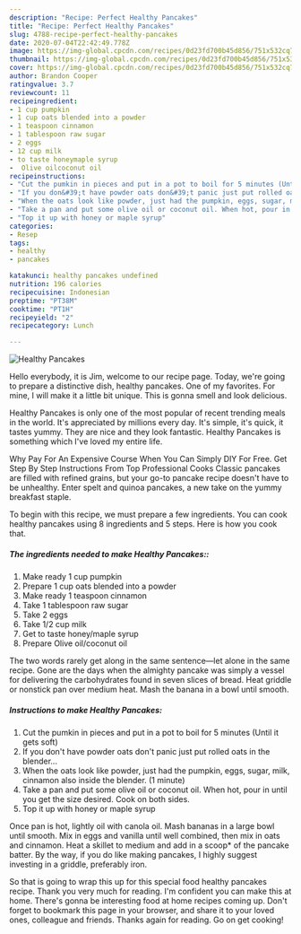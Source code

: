 ```yaml
---
description: "Recipe: Perfect Healthy Pancakes"
title: "Recipe: Perfect Healthy Pancakes"
slug: 4788-recipe-perfect-healthy-pancakes
date: 2020-07-04T22:42:49.778Z
image: https://img-global.cpcdn.com/recipes/0d23fd700b45d856/751x532cq70/healthy-pancakes-recipe-main-photo.jpg
thumbnail: https://img-global.cpcdn.com/recipes/0d23fd700b45d856/751x532cq70/healthy-pancakes-recipe-main-photo.jpg
cover: https://img-global.cpcdn.com/recipes/0d23fd700b45d856/751x532cq70/healthy-pancakes-recipe-main-photo.jpg
author: Brandon Cooper
ratingvalue: 3.7
reviewcount: 11
recipeingredient:
- 1 cup pumpkin
- 1 cup oats blended into a powder
- 1 teaspoon cinnamon
- 1 tablespoon raw sugar
- 2 eggs
- 12 cup milk
- to taste honeymaple syrup
-  Olive oilcoconut oil
recipeinstructions:
- "Cut the pumkin in pieces and put in a pot to boil for 5 minutes (Until it gets soft)"
- "If you don&#39;t have powder oats don&#39;t panic just put rolled oats in the blender..."
- "When the oats look like powder, just had the pumpkin, eggs, sugar, milk, cinnamon also inside the blender. (1 minute)"
- "Take a pan and put some olive oil or coconut oil. When hot, pour in until you get the size desired. Cook on both sides."
- "Top it up with honey or maple syrup"
categories:
- Resep
tags:
- healthy
- pancakes

katakunci: healthy pancakes undefined
nutrition: 196 calories
recipecuisine: Indonesian
preptime: "PT38M"
cooktime: "PT1H"
recipeyield: "2"
recipecategory: Lunch

---
```



![Healthy Pancakes](https://img-global.cpcdn.com/recipes/0d23fd700b45d856/751x532cq70/healthy-pancakes-recipe-main-photo.jpg)

Hello everybody, it is Jim, welcome to our recipe page. Today, we're going to prepare a distinctive dish, healthy pancakes. One of my favorites. For mine, I will make it a little bit unique. This is gonna smell and look delicious.

Healthy Pancakes is only one of the most popular of recent trending meals in the world. It's appreciated by millions every day. It's simple, it's quick, it tastes yummy. They are nice and they look fantastic. Healthy Pancakes is something which I've loved my entire life.

Why Pay For An Expensive Course When You Can Simply DIY For Free. Get Step By Step Instructions From Top Professional Cooks Classic pancakes are filled with refined grains, but your go-to pancake recipe doesn&#39;t have to be unhealthy. Enter spelt and quinoa pancakes, a new take on the yummy breakfast staple.


To begin with this recipe, we must prepare a few ingredients. You can cook healthy pancakes using 8 ingredients and 5 steps. Here is how you cook that.

##### The ingredients needed to make Healthy Pancakes::

1. Make ready 1 cup pumpkin
1. Prepare 1 cup oats blended into a powder
1. Make ready 1 teaspoon cinnamon
1. Take 1 tablespoon raw sugar
1. Take 2 eggs
1. Take 1/2 cup milk
1. Get to taste honey/maple syrup
1. Prepare  Olive oil/coconut oil


The two words rarely get along in the same sentence—let alone in the same recipe. Gone are the days when the almighty pancake was simply a vessel for delivering the carbohydrates found in seven slices of bread. Heat griddle or nonstick pan over medium heat. Mash the banana in a bowl until smooth. 

##### Instructions to make Healthy Pancakes:

1. Cut the pumkin in pieces and put in a pot to boil for 5 minutes (Until it gets soft)
1. If you don&#39;t have powder oats don&#39;t panic just put rolled oats in the blender...
1. When the oats look like powder, just had the pumpkin, eggs, sugar, milk, cinnamon also inside the blender. (1 minute)
1. Take a pan and put some olive oil or coconut oil. When hot, pour in until you get the size desired. Cook on both sides.
1. Top it up with honey or maple syrup


Once pan is hot, lightly oil with canola oil. Mash bananas in a large bowl until smooth. Mix in eggs and vanilla until well combined, then mix in oats and cinnamon. Heat a skillet to medium and add in a scoop* of the pancake batter. By the way, if you do like making pancakes, I highly suggest investing in a griddle, preferably iron. 

So that is going to wrap this up for this special food healthy pancakes recipe. Thank you very much for reading. I'm confident you can make this at home. There's gonna be interesting food at home recipes coming up. Don't forget to bookmark this page in your browser, and share it to your loved ones, colleague and friends. Thanks again for reading. Go on get cooking!
